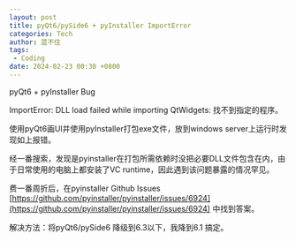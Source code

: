 ```yaml
---
layout: post
title: pyQt6/pySide6 + pyInstaller ImportError
categories: Tech
author: 蓝不住
tags:
 - Coding
date: 2024-02-23 00:30 +0800
---
```


pyQt6 + pyInstaller Bug

ImportError: DLL load failed while importing QtWidgets: 找不到指定的程序。

使用pyQt6画UI并使用pyInstaller打包exe文件，放到windows server上运行时发现如上报错。

经一番搜索，发现是pyinstaller在打包所需依赖时没把必要DLL文件包含在内，由于日常使用的电脑上都安装了VC runtime，因此遇到该问题暴露的情况罕见。

费一番周折后，在pyinstaller Github Issues [https://github.com/pyinstaller/pyinstaller/issues/6924](https://github.com/pyinstaller/pyinstaller/issues/6924) 中找到答案。

解决方法：将pyQt6/pySide6  降级到6.3以下，我降到6.1 搞定。